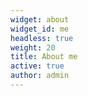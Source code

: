 ```yaml
---
widget: about
widget_id: me
headless: true
weight: 20
title: About me
active: true
author: admin
---
```

